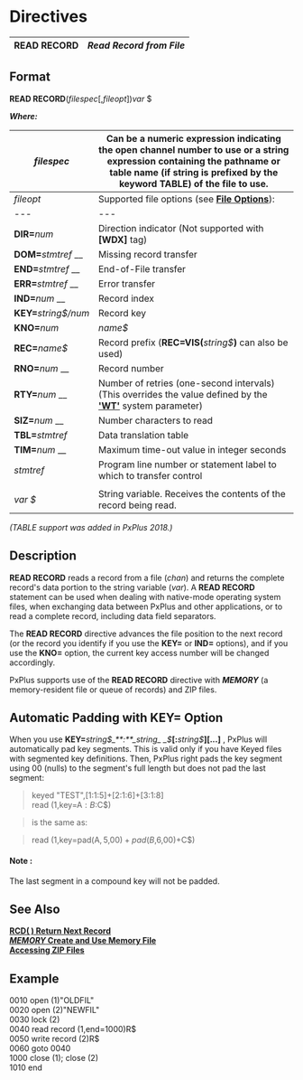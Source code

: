 # Directives 

**READ RECORD** |  **_Read Record from File_**  
---|---  
  
##  Format

**READ RECORD**(_filespec_[,_fileopt_])_var_ $

**_Where:_**

_filespec_ |  Can be a numeric expression indicating the open channel number to use or a string expression containing the pathname or table name (if string is prefixed by the keyword **TABLE**) of the file to use.  
---|---  
_fileopt_ |  Supported file options (see **[File Options](../appendix/input~output_and_control_options.htm#Mark1)**): |  **BSY=**_stmtref_ __ |  Traps Error #0: Record/file busy  
---|---  
**DIR=**_num_ |  Direction indicator (Not supported with **[WDX]** tag)  
**DOM=**_stmtref_ __ |  Missing record transfer  
**END=**_stmtref_ __ |  End-of-File transfer  
**ERR=**_stmtref_ __ |  Error transfer  
**IND=**_num_ __ |  Record index  
**KEY=**_string$/num_ |  Record key  
**KNO=**_num_ | _name$_ |  File access key number (_num_) or name (_name$_)  
**REC=**_name$_ |  Record prefix (**REC=VIS(**_string$_**)** can also be used)  
**RNO=**_num_ __ |  Record number  
**RTY=**_num_ __ |  Number of retries (one-second intervals) (This overrides the value defined by the **['WT'](../parameters/wt.md)** system parameter)  
**SIZ=**_num_ __ |  Number characters to read  
**TBL=**_stmtref_ |  Data translation table  
**TIM=**_num_ __ |  Maximum time-out value in integer seconds  
|  _stmtref_ |  Program line number or statement label to which to transfer control  
| |   
_var_ _$_ |  String variable. Receives the contents of the record being read.  
  
_(TABLE support was added in PxPlus 2018.)_

##  Description

**READ RECORD** reads a record from a file (_chan_) and returns the complete record's data portion to the string variable (_var_). A **READ RECORD** statement can be used when dealing with native-mode operating system files, when exchanging data between PxPlus and other applications, or to read a complete record, including data field separators.

The **READ RECORD** directive advances the file position to the next record (or the record you identify if you use the **KEY=** or **IND=** options), and if you use the **KNO=** option, the current key access number will be changed accordingly.

PxPlus supports use of the **READ RECORD** directive with ***MEMORY*** (a memory-resident file or queue of records) and ZIP files.

##  Automatic Padding with KEY= Option

When you use **KEY=**_string$_**:**_string_ _$_**[:**_string$_**][...]** , PxPlus will automatically pad key segments. This is valid only if you have Keyed files with segmented key definitions. Then, PxPlus right pads the key segment using $00$ (nulls) to the segment's full length but does not pad the last segment:

> keyed "TEST",[1:1:5]+[2:1:6]+[3:1:8]  
>  read (1,key=A$:B$:C$)

> is the same as:

> read (1,key=pad(A$,5,$00$)+pad(B$,6,$00$)+C$)

#### **Note** :  
The last segment in a compound key will not be padded.

##  See Also

[**RCD( ) Return Next Record**](../functions/rcd.md)  
[***MEMORY* Create and Use Memory File**](../file_handling/~memory~.md)  
**[Accessing ZIP Files](../PxPlus%20User%20Guide/File%20Handling/Processing%20Data%20Files/Accessing%20ZIP%20Files.md)**

##  Example

0010 open (1)"OLDFIL"  
0020 open (2)"NEWFIL"  
0030 lock (2)  
0040 read record (1,end=1000)R$  
0050 write record (2)R$  
0060 goto 0040  
1000 close (1); close (2)  
1010 end
